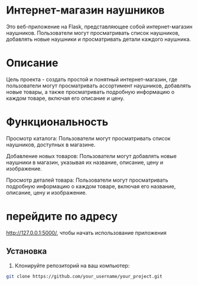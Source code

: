 # Интернет-магазин наушников

Это веб-приложение на Flask, представляющее собой интернет-магазин наушников. Пользователи могут просматривать список наушников, добавлять новые наушники и просматривать детали каждого наушника.

# Описание

Цель проекта - создать простой и понятный интернет-магазин, где пользователи могут просматривать ассортимент наушников, добавлять новые товары, а также просматривать подробную информацию о каждом товаре, включая его описание и цену.

# Функциональность

Просмотр каталога: Пользователи могут просматривать список наушников, доступных в магазине.

Добавление новых товаров: Пользователи могут добавлять новые наушники в магазин, указывая их название, описание, цену и изображение.

Просмотр деталей товара: Пользователи могут просматривать подробную информацию о каждом товаре, включая его название, описание, цену и изображение.


# перейдите по адресу 
http://127.0.0.1:5000/, чтобы начать использование приложения
## Установка

1. Клонируйте репозиторий на ваш компьютер:

```bash
git clone https://github.com/your_username/your_project.git
